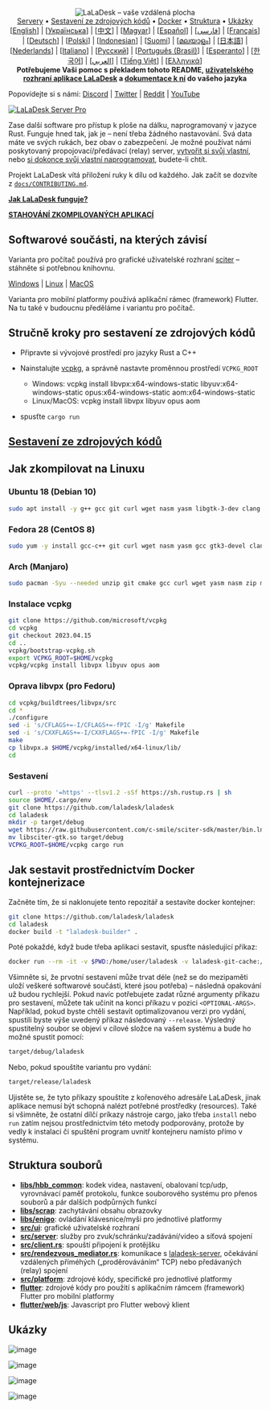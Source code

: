 <p align="center">
  <img src="../res/logo-header.svg" alt="LaLaDesk – vaše vzdálená plocha"><br>
  <a href="#free-public-servers">Servery</a> •
  <a href="#raw-steps-to-build">Sestavení ze zdrojových kódů</a> •
  <a href="#how-to-build-with-docker">Docker</a> •
  <a href="#file-structure">Struktura</a> •
  <a href="#snapshot">Ukázky</a><br>
  [<a href="../README.md">English</a>] | [<a href="README-UA.md">Українська</a>] | [<a href="README-ZH.md">中文</a>] | [<a href="README-HU.md">Magyar</a>] | [<a href="README-ES.md">Español</a>] | [<a href="README-FA.md">فارسی</a>] | [<a href="README-FR.md">Français</a>] | [<a href="README-DE.md">Deutsch</a>] | [<a href="README-PL.md">Polski</a>] | [<a href="README-ID.md">Indonesian</a>] | [<a href="README-FI.md">Suomi</a>] | [<a href="README-ML.md">മലയാളം</a>] | [<a href="README-JP.md">日本語</a>] | [<a href="README-NL.md">Nederlands</a>] | [<a href="README-IT.md">Italiano</a>] | [<a href="README-RU.md">Русский</a>] | [<a href="README-PTBR.md">Português (Brasil)</a>] | [<a href="README-EO.md">Esperanto</a>] | [<a href="README-KR.md">한국어</a>] | [<a href="README-AR.md">العربي</a>] | [<a href="README-VN.md">Tiếng Việt</a>] | [<a href="README-GR.md">Ελληνικά</a>]<br>
  <b>Potřebujeme Vaši pomoc s překladem tohoto README, <a href="https://github.com/laladesk/laladesk/tree/master/src/lang">uživatelského rozhraní aplikace LaLaDesk</a> a <a href="https://github.com/laladesk/doc.laladesk.com">dokumentace k ní</a> do vašeho jazyka</b>
</p>

Popovídejte si s námi: [Discord](https://discord.gg/nDceKgxnkV) | [Twitter](https://twitter.com/laladesk) | [Reddit](https://www.reddit.com/r/laladesk) | [YouTube](https://www.youtube.com/@laladesk)


[![LaLaDesk Server Pro](https://img.shields.io/badge/LaLaDesk%20Server%20Pro-Pokro%C4%8Dil%C3%A9%20Funkce-blue)](https://laladesk.com/pricing.html)

Zase další software pro přístup k ploše na dálku, naprogramovaný v jazyce Rust. Funguje hned tak, jak je – není třeba žádného nastavování. Svá data máte ve svých rukách, bez obav o zabezpečení. Je možné používat námi poskytovaný propojovací/předávací (relay) server, [vytvořit si svůj vlastní](https://laladesk.com/server), nebo [si dokonce svůj vlastní naprogramovat](https://github.com/laladesk/laladesk-server-demo), budete-li chtít.

Projekt LaLaDesk vítá přiložení ruky k dílu od každého. Jak začít se dozvíte z [`docs/CONTRIBUTING.md`](CONTRIBUTING.md).

[**Jak LaLaDesk funguje?**](https://github.com/laladesk/laladesk/wiki/How-does-LaLaDesk-work%3F)

[**STAHOVÁNÍ ZKOMPILOVANÝCH APLIKACÍ**](https://github.com/laladesk/laladesk/releases)

## Softwarové součásti, na kterých závisí

Varianta pro počítač používá pro grafické uživatelské rozhraní [sciter](https://sciter.com/) – stáhněte si potřebnou knihovnu.

[Windows](https://raw.githubusercontent.com/c-smile/sciter-sdk/master/bin.win/x64/sciter.dll) |
[Linux](https://raw.githubusercontent.com/c-smile/sciter-sdk/master/bin.lnx/x64/libsciter-gtk.so) |
[MacOS](https://raw.githubusercontent.com/c-smile/sciter-sdk/master/bin.osx/libsciter.dylib)

Varianta pro mobilní platformy používá aplikační rámec (framework) Flutter. Na tu také v budoucnu předěláme i variantu pro počítač.

## Stručně kroky pro sestavení ze zdrojových kódů

- Připravte si vývojové prostředí pro jazyky Rust a C++

- Nainstalujte [vcpkg](https://github.com/microsoft/vcpkg), a správně nastavte proměnnou prostředí `VCPKG_ROOT`

  - Windows: vcpkg install libvpx:x64-windows-static libyuv:x64-windows-static opus:x64-windows-static aom:x64-windows-static
  - Linux/MacOS: vcpkg install libvpx libyuv opus aom

- spusťte `cargo run`

## [Sestavení ze zdrojových kódů](https://laladesk.com/docs/en/dev/build/)

## Jak zkompilovat na Linuxu

### Ubuntu 18 (Debian 10)

```sh
sudo apt install -y g++ gcc git curl wget nasm yasm libgtk-3-dev clang libxcb-randr0-dev libxdo-dev libxfixes-dev libxcb-shape0-dev libxcb-xfixes0-dev libasound2-dev libpulse-dev cmake
```

### Fedora 28 (CentOS 8)

```sh
sudo yum -y install gcc-c++ git curl wget nasm yasm gcc gtk3-devel clang libxcb-devel libxdo-devel libXfixes-devel pulseaudio-libs-devel cmake alsa-lib-devel
```

### Arch (Manjaro)

```sh
sudo pacman -Syu --needed unzip git cmake gcc curl wget yasm nasm zip make pkg-config clang gtk3 xdotool libxcb libxfixes alsa-lib pipewire
```

### Instalace vcpkg

```sh
git clone https://github.com/microsoft/vcpkg
cd vcpkg
git checkout 2023.04.15
cd ..
vcpkg/bootstrap-vcpkg.sh
export VCPKG_ROOT=$HOME/vcpkg
vcpkg/vcpkg install libvpx libyuv opus aom
```

### Oprava libvpx (pro Fedoru)

```sh
cd vcpkg/buildtrees/libvpx/src
cd *
./configure
sed -i 's/CFLAGS+=-I/CFLAGS+=-fPIC -I/g' Makefile
sed -i 's/CXXFLAGS+=-I/CXXFLAGS+=-fPIC -I/g' Makefile
make
cp libvpx.a $HOME/vcpkg/installed/x64-linux/lib/
cd
```

### Sestavení

```sh
curl --proto '=https' --tlsv1.2 -sSf https://sh.rustup.rs | sh
source $HOME/.cargo/env
git clone https://github.com/laladesk/laladesk
cd laladesk
mkdir -p target/debug
wget https://raw.githubusercontent.com/c-smile/sciter-sdk/master/bin.lnx/x64/libsciter-gtk.so
mv libsciter-gtk.so target/debug
VCPKG_ROOT=$HOME/vcpkg cargo run
```

## Jak sestavit prostřednictvím Docker kontejnerizace

Začněte tím, že si naklonujete tento repozitář a sestavíte docker kontejner:

```sh
git clone https://github.com/laladesk/laladesk
cd laladesk
docker build -t "laladesk-builder" .
```

Poté pokaždé, když bude třeba aplikaci sestavit, spusťte následující příkaz:

```sh
docker run --rm -it -v $PWD:/home/user/laladesk -v laladesk-git-cache:/home/user/.cargo/git -v laladesk-registry-cache:/home/user/.cargo/registry -e PUID="$(id -u)" -e PGID="$(id -g)" laladesk-builder
```

Všimněte si, že prvotní sestavení může trvat déle (než se do mezipaměti uloží veškeré softwarové součásti, které jsou potřeba) – následná opakování už budou rychlejší. Pokud navíc potřebujete zadat různé argumenty příkazu pro sestavení, můžete tak učinit na konci příkazu v pozici `<OPTIONAL-ARGS>`. Například, pokud byste chtěli sestavit optimalizovanou verzi pro vydání, spustili byste výše uvedený příkaz následovaný `--release`. Výsledný spustitelný soubor se objeví v cílové složce na vašem systému a bude ho možné spustit pomocí:

```sh
target/debug/laladesk
```

Nebo, pokud spouštíte variantu pro vydání:

```sh
target/release/laladesk
```

Ujistěte se, že tyto příkazy spouštíte z kořenového adresáře LaLaDesk, jinak aplikace nemusí být schopná nalézt potřebné prostředky (resources). Také si všimněte, že ostatní dílčí príkazy nástroje cargo, jako třeba `install` nebo `run` zatím nejsou prostřednictvím této metody podporovány, protože by vedly k instalaci či spuštění program uvnitř kontejneru namísto přímo v systému.

## Struktura souborů

- **[libs/hbb_common](https://github.com/laladesk/laladesk/tree/master/libs/hbb_common)**: kodek videa, nastavení, obalovaní tcp/udp, vyrovnávací paměť protokolu, funkce souborového systému pro přenos souborů a pár dalších podpůrných funkcí
- **[libs/scrap](https://github.com/laladesk/laladesk/tree/master/libs/scrap)**: zachytávání obsahu obrazovky
- **[libs/enigo](https://github.com/laladesk/laladesk/tree/master/libs/enigo)**: ovládání klávesnice/myši pro jednotlivé platformy
- **[src/ui](https://github.com/laladesk/laladesk/tree/master/src/ui)**: grafické uživatelské rozhraní
- **[src/server](https://github.com/laladesk/laladesk/tree/master/src/server)**: služby pro zvuk/schránku/zadávání/video a síťová spojení
- **[src/client.rs](https://github.com/laladesk/laladesk/tree/master/src/client.rs)**: spouští připojení k protějšku
- **[src/rendezvous_mediator.rs](https://github.com/laladesk/laladesk/tree/master/src/rendezvous_mediator.rs)**: komunikace s [laladesk-server](https://github.com/laladesk/laladesk-server), očekávání vzdálených příméhých („proděrováváním“ TCP) nebo předávaných (relay) spojení
- **[src/platform](https://github.com/laladesk/laladesk/tree/master/src/platform)**: zdrojové kódy, specifické pro jednotlivé platformy
- **[flutter](https://github.com/laladesk/laladesk/tree/master/flutter)**: zdrojové kódy pro použití s aplikačním rámcem (framework) Flutter pro mobilní platformy
- **[flutter/web/js](https://github.com/laladesk/laladesk/tree/master/flutter/web/js)**: Javascript pro Flutter webový klient

## Ukázky

![image](https://user-images.githubusercontent.com/71636191/113112362-ae4deb80-923b-11eb-957d-ff88daad4f06.png)

![image](https://user-images.githubusercontent.com/71636191/113112619-f705a480-923b-11eb-911d-97e984ef52b6.png)

![image](https://user-images.githubusercontent.com/71636191/113112857-3fbd5d80-923c-11eb-9836-768325faf906.png)

![image](https://user-images.githubusercontent.com/71636191/135385039-38fdbd72-379a-422d-b97f-33df71fb1cec.png)
